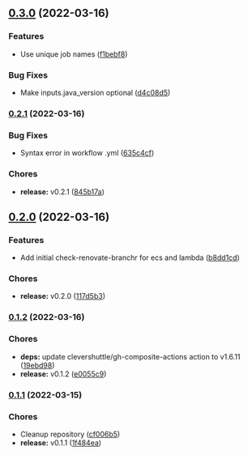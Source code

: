 ## [0.3.0](https://github.com/CleverShuttle/gh-reusable-workflows/compare/v0.2.1...v0.3.0) (2022-03-16)


### Features

* Use unique job names ([f1bebf8](https://github.com/CleverShuttle/gh-reusable-workflows/commit/f1bebf8c4a39e419f5cb7964d7429c8a1f1959ea))


### Bug Fixes

* Make inputs.java_version optional ([d4c08d5](https://github.com/CleverShuttle/gh-reusable-workflows/commit/d4c08d5244d7f3f8fece5dd147b11e9a04ac15f3))

### [0.2.1](https://github.com/CleverShuttle/gh-reusable-workflows/compare/v0.2.0...v0.2.1) (2022-03-16)


### Bug Fixes

* Syntax error in workflow .yml ([635c4cf](https://github.com/CleverShuttle/gh-reusable-workflows/commit/635c4cf8f992b894c068d2aa307e94e97cb05924))


### Chores

* **release:** v0.2.1 ([845b17a](https://github.com/CleverShuttle/gh-reusable-workflows/commit/845b17a1a091c82aa3b4ff99dae701f80623707b))

## [0.2.0](https://github.com/CleverShuttle/gh-reusable-workflows/compare/v0.1.2...v0.2.0) (2022-03-16)


### Features

* Add initial check-renovate-branchr for ecs and lambda ([b8dd1cd](https://github.com/CleverShuttle/gh-reusable-workflows/commit/b8dd1cda6ce580a2a94e5479733c3c0833566782))


### Chores

* **release:** v0.2.0 ([117d5b3](https://github.com/CleverShuttle/gh-reusable-workflows/commit/117d5b3fd0d94f3f6c5305a53479855733721442))

### [0.1.2](https://github.com/CleverShuttle/gh-reusable-workflows/compare/v0.1.1...v0.1.2) (2022-03-16)


### Chores

* **deps:** update clevershuttle/gh-composite-actions action to v1.6.11 ([19ebd98](https://github.com/CleverShuttle/gh-reusable-workflows/commit/19ebd984ab7b62a8da865a5d383a8ce4bb27ecd2))
* **release:** v0.1.2 ([e0055c9](https://github.com/CleverShuttle/gh-reusable-workflows/commit/e0055c9ccdd9462f2189c8fbbf61a18f1907f1d2))

### [0.1.1](https://github.com/CleverShuttle/gh-reusable-workflows/compare/v0.1.0...v0.1.1) (2022-03-15)


### Chores

* Cleanup repository ([cf006b5](https://github.com/CleverShuttle/gh-reusable-workflows/commit/cf006b5319e2e2d46c7543b5c9c4bc66955e65b6))
* **release:** v0.1.1 ([1f484ea](https://github.com/CleverShuttle/gh-reusable-workflows/commit/1f484ead92b8834fb1cb811fc3fca8da6a04872a))

